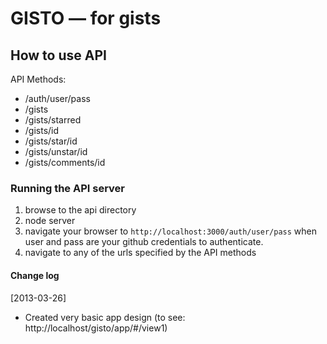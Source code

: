 # GISTO — for gists #

## How to use API

API Methods:

* /auth/user/pass
* /gists 
* /gists/starred
* /gists/id
* /gists/star/id
* /gists/unstar/id
* /gists/comments/id

### Running the API server

1. browse to the api directory
2. node server
3. navigate your browser to `http://localhost:3000/auth/user/pass` when user and pass are your github credentials to authenticate.
4. navigate to any of the urls specified by the API methods

#### Change log

[2013-03-26]
* Created very basic app design (to see: http://localhost/gisto/app/#/view1)

